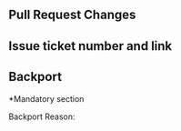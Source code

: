 ## Pull Request Changes
<!--- Describe your changes in detail -->

## Issue ticket number and link
<!--- Add all related links -->

## Backport 
*Mandatory section
<!--- Add the relevant label: backport/none or backport/x.y -->
<!--- Write down the reason for your decision -->
Backport Reason:
